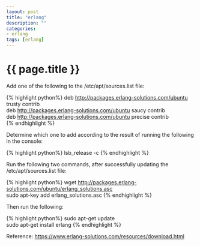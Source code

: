 ```yaml
---
layout: post
title: "erlang"
description: ""
categories: 
- erlang 
tags: [erlang]
---
```

{{ page.title }}
================

Add one of the following to the /etc/apt/sources.list file:

{% highlight python%}
deb http://packages.erlang-solutions.com/ubuntu trusty contrib   
deb http://packages.erlang-solutions.com/ubuntu saucy contrib   
deb http://packages.erlang-solutions.com/ubuntu precise contrib   
{% endhighlight %}

Determine which one to add according to the result of running the following in the console:

{% highlight python%}
lsb_release -c 
{% endhighlight %}

Run the following two commands, after successfully updating the /etc/apt/sources.list file:

{% highlight python%}
wget http://packages.erlang-solutions.com/ubuntu/erlang_solutions.asc   
sudo apt-key add erlang_solutions.asc
{% endhighlight %}

Then run the following:

{% highlight python%}
sudo apt-get update   
sudo apt-get install erlang
{% endhighlight %}

Reference: https://www.erlang-solutions.com/resources/download.html

